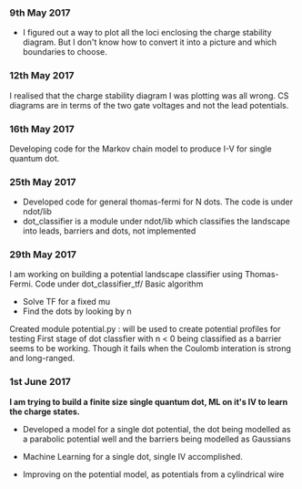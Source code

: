 ### 9th May 2017
- I figured out a way to plot all the loci enclosing the charge stability diagram. But I don't know how to convert it into a picture and which boundaries to choose.

### 12th May 2017
I realised that the charge stability diagram I was plotting was all wrong. CS diagrams are in terms of the two gate voltages and not the lead potentials.

### 16th May 2017
Developing code for the Markov chain model to produce I-V for single quantum dot.

### 25th May 2017
- Developed code for general thomas-fermi for N dots. The code is under ndot/lib
- dot_classifier is a module under ndot/lib which classifies the landscape into leads, barriers and dots, not implemented

### 29th May 2017
I am working on building a potential landscape classifier using Thomas-Fermi. Code under dot_classifier_tf/
Basic algorithm 
- Solve TF for a fixed mu
- Find the dots by looking by n

Created module potential.py : will be used to create potential profiles for testing
First stage of dot classfier with n < 0 being classified as a barrier seems to be working. Though it fails when the Coulomb interation is strong and long-ranged.

### 1st June 2017
**I am trying to build a finite size single quantum dot, ML on it's IV to learn the charge states.**

- Developed a model for a single dot potential, the dot being modelled as a parabolic potential well and the barriers being modelled as Gaussians

- Machine Learning for a single dot, single IV accomplished.

- Improving on the potential model, as potentials from a cylindrical wire



